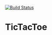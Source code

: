 [![Build Status](https://travis-ci.org/A-lidid/TicTacToe.svg?branch=Travis)](https://travis-ci.org/A-lidid/TicTacToe)

# TicTacToe
